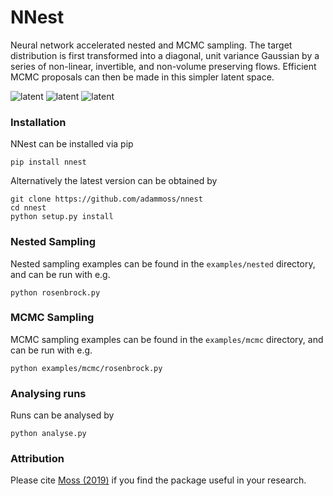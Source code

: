 # NNest

Neural network accelerated nested and MCMC sampling. The target distribution is first transformed into a diagonal, unit variance Gaussian by a series of non-linear, invertible, and non-volume preserving flows. Efficient MCMC proposals can then be made in this simpler latent space.

![latent](https://github.com/adammoss/nnest/blob/master/rosenbock.png)
![latent](https://github.com/adammoss/nnest/blob/master/himmelblau.png)
![latent](https://github.com/adammoss/nnest/blob/master/gauss.png)

### Installation

NNest can be installed via pip
```
pip install nnest
```
Alternatively the latest version can be obtained by
```
git clone https://github.com/adammoss/nnest
cd nnest
python setup.py install
```

### Nested Sampling

Nested sampling examples can be found in the `examples/nested` directory, and can be run with e.g. 
```
python rosenbrock.py
```

### MCMC Sampling

MCMC sampling examples can be found in the `examples/mcmc` directory, and can be run with e.g. 
```
python examples/mcmc/rosenbrock.py
```
### Analysing runs

Runs can be analysed by
```
python analyse.py
```
### Attribution

Please cite [Moss (2019)](https://arxiv.org/abs/1903.10860) if you find the 
package useful in your research.